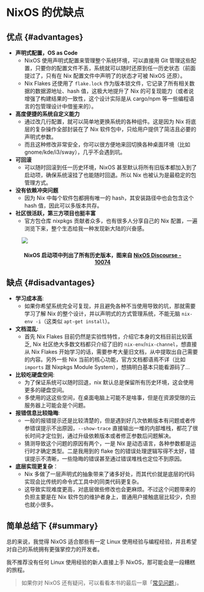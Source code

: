 # NixOS 的优缺点

## 优点 {#advantages}

- **声明式配置，OS as Code**
  - NixOS 使用声明式配置来管理整个系统环境，可以直接用 Git 管理这些配置，只要你的配置文件不丢，系统就可以随时还原到任一历史状态（前面提过了，只有在 Nix 配置文件中声明了的状态才可被 NixOS 还原）。
  - Nix Flakes 还使用了 `flake.lock` 作为版本锁文件，它记录了所有相关数据的数据源地址、hash 值，这极大地提升了 Nix 的可复现能力（或者说增强了构建结果的一致性，这个设计实际是从 cargo/npm 等一些编程语言的包管理设计中借鉴来的）。
- **高度便捷的系统自定义能力**
  - 通过改几行配置，就可以简单地更换系统的各种组件。这是因为 Nix 将底层的复杂操作全部封装在了 Nix 软件包中，只给用户提供了简洁且必要的声明式参数。
  - 而且这种修改非常安全，你可以很方便地来回切换各种桌面环境（比如 gnome/kde/i3/sway），几乎不会遇到坑。
- **可回滚**
  - 可以随时回滚到任一历史环境，NixOS 甚至默认将所有旧版本都加入到了启动项，确保系统滚挂了也能随时回退。所以 Nix 也被认为是最稳定的包管理方式。
- **没有依赖冲突问题**
  - 因为 Nix 中每个软件包都拥有唯一的 hash，其安装路径中也会包含这个 hash 值，因此可以多版本共存。
- **社区很活跃，第三方项目也挺丰富**
  - 官方包仓库 nixpkgs 贡献者众多，也有很多人分享自己的 Nix 配置，一遍浏览下来，整个生态给我一种发现新大陆的兴奋感。

<figure>
  <img src="/nixos-bootloader.avif">
  <figcaption>
    <h4 align="center">
      NixOS 启动项中列出了所有历史版本，图来自 
      <a href="https://discourse.nixos.org/t/how-to-make-uefis-grub2-menu-the-same-as-bioss-one/10074" target="_blank" rel="noopener noreferrer">
        NixOS Discourse - 10074
      </a>
    </h4>
  </figcaption>
</figure>

## 缺点 {#disadvantages}

- **学习成本高**:
  - 如果你希望系统完全可复现，并且避免各种不当使用导致的坑，那就需要学习了解 Nix 的整个设计，并以声明式的方式管理系统，不能无脑 `nix-env -i`（这类似 `apt-get install`）。
- **文档混乱**:
  - 首先 Nix Flakes 目前仍然是实验性特性，介绍它本身的文档目前比较匮乏, Nix 社区绝大多数文档都只介绍了旧的 `nix-env`/`nix-channel`，想直接从 Nix Flakes 开始学习的话，需要参考大量旧文档，从中提取出自己需要的内容。另外一些 Nix 当前的核心功能，官方文档都语焉不详（比如 `imports` 跟 Nixpkgs Module System），想搞明白基本只能看源码了...
- **比较吃硬盘空间**:
  - 为了保证系统可以随时回退，nix 默认总是保留所有历史环境，这会使用更多的硬盘空间。
  - 多使用的这这些空间，在桌面电脑上可能不是啥事，但是在资源受限的云服务器上可能会是个问题。
- **报错信息比较隐晦**:
  - 一般的报错提示还是比较清楚的，但是遇到好几次依赖版本有问题或者传参错误提示不出原因，`--show-trace` 直接输出一堆的内部堆栈，都花了很长时间才定位到，通过升级依赖版本或者修正参数后问题解决。
  - 猜测导致这个问题的原因有两个，一是 Nix 是动态语言，各种参数都是运行时才确定类型。二是我用到的 flake 包的错误处理逻辑写得不太好，错误提示不清晰，一些隐晦的错误甚至通过错误堆栈也定位不到原因。
- **底层实现更复杂**：
  - Nix 多做了一层声明式的抽象带来了诸多好处，而其代价就是底层的代码实现会比传统的命令式工具中的同类代码更复杂。
  - 这导致实现难度更高，对底层做些修改也会更麻烦。不过这个问题带来的负担主要是在 Nix 软件包的维护者身上，普通用户接触底层比较少，负担也就小很多。

## 简单总结下 {#summary}

总的来说，我觉得 NixOS 适合那些有一定 Linux 使用经验与编程经验，并且希望对自己的系统拥有更强掌控力的开发者。

我不推荐没有任何 Linux 使用经验的新人直接上手 NixOS，那可能会是一段糟糕的旅程。

> 如果你对 NixOS 还有疑问，可以看看本书的最后一章「[常见问题](../faq/)」。
